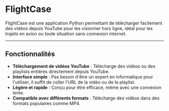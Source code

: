 # FlightCase

FlightCase est une application Python permettant de télécharger facilement des vidéos depuis YouTube pour les visionner hors ligne, idéal pour les trajets en avion ou toute situation sans connexion internet.

---

## Fonctionnalités

- **Téléchargement de vidéos YouTube** : Télécharge des vidéos ou des playlists entières directement depuis YouTube.
- **Interface simple** : Pas besoin d'être un expert en informatique pour l'utiliser, il suffit de coller l'URL de la vidéo ou de la playlist.
- **Légère et rapide** : Conçu pour être efficace, même avec une connexion lente.
- **Compatible avec différents formats** : Télécharge des vidéos dans des formats populaires comme MP4.